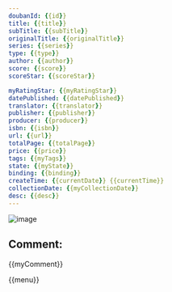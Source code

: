 ```yaml
---
doubanId: {{id}}
title: {{title}}
subTitle: {{subTitle}}
originalTitle: {{originalTitle}}
series: {{series}}
type: {{type}}
author: {{author}}
score: {{score}}
scoreStar: {{scoreStar}}

myRatingStar: {{myRatingStar}}
datePublished: {{datePublished}}
translator: {{translator}}
publisher: {{publisher}}
producer: {{producer}}
isbn: {{isbn}}
url: {{url}}
totalPage: {{totalPage}}
price: {{price}}
tags: {{myTags}}
state: {{myState}}
binding: {{binding}}
createTime: {{currentDate}} {{currentTime}}
collectionDate: {{myCollectionDate}}
desc: {{desc}}
---
```


![image]( {{image}} )

Comment: 
---
{{myComment}}

{{menu}}

